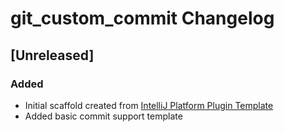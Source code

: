 <!-- Keep a Changelog guide -> https://keepachangelog.com -->

# git_custom_commit Changelog

## [Unreleased]
### Added
- Initial scaffold created from [IntelliJ Platform Plugin Template](https://github.com/JetBrains/intellij-platform-plugin-template)
- Added basic commit support template